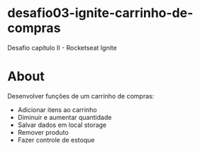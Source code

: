 # desafio03-ignite-carrinho-de-compras

Desafio capítulo II - Rocketseat Ignite

# About

Desenvolver funções de um carrinho de compras: 
 - Adicionar itens ao carrinho
 - Diminuir e aumentar quantidade 
 - Salvar dados em local storage
 - Remover produto
 - Fazer controle de estoque
